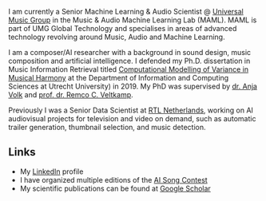 I am currently a Senior Machine Learning & Audio Scientist @ [Universal Music Group](https://www.universalmusic.com/) in the Music & Audio Machine Learning Lab (MAML). MAML is part of UMG Global Technology and specialises in areas of advanced technology revolving around Music, Audio and Machine Learning.

I am a composer/AI researcher with a background in sound design, music composition and artificial intelligence. 
I defended my Ph.D. dissertation in Music Information Retrieval titled [Computational Modelling of Variance in Musical Harmony](https://dspace.library.uu.nl/handle/1874/380443) at the Department of Information and Computing Sciences at Utrecht University) in 2019. My PhD was supervised by [dr. Anja Volk](https://www.staff.science.uu.nl/~fleis102/) and [prof. dr. Remco C. Veltkamp](https://www.staff.science.uu.nl/~veltk101/).

Previously I was a Senior Data Scientist at [RTL Netherlands](https://github.com/rtlnl), working on AI audiovisual projects for television and video on demand, such as automatic trailer generation, thumbnail selection, and music detection.

## Links

*   My [LinkedIn](https://www.linkedin.com/in/hendrik-vincent-koops-30927a93/) profile
*   I have organized multiple editions of the [AI Song Contest](https://www.aisongcontest.com/)
*   My scientific publications can be found at [Google Scholar](https://scholar.google.nl/citations?hl=en&user=rzqMKygAAAAJ&view_op=list_works&sortby=pubdate)

<!--
**hvkoops/hvkoops** is a ✨ _special_ ✨ repository because its `README.md` (this file) appears on your GitHub profile.

Here are some ideas to get you started:

- 🔭 I’m currently working on ...
- 🌱 I’m currently learning ...
- 👯 I’m looking to collaborate on ...
- 🤔 I’m looking for help with ...
- 💬 Ask me about ...
- 📫 How to reach me: ...
- 😄 Pronouns: ...
- ⚡ Fun fact: ...
-->
